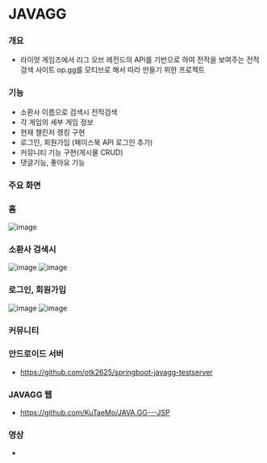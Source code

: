 # JAVAGG

### 개요
-  라이엇 게임즈에서 리그 오브 레전드의 API를 기반으로 하여 전적을 보여주는 전적 검색 사이트 op.gg를 모티브로 해서 따라 만들기 위한 프로젝트

### 기능
- 소환사 이름으로 검색시 전적검색
- 각 게임의 세부 게임 정보 
- 현재 챌린저 랭킹 구현
- 로그인, 회원가입 (페이스북 API 로그인 추가)
- 커뮤니티 기능 구현(게시물 CRUD)
- 댓글기능, 좋아요 기능

### 주요 화면

### 홈
![image](https://user-images.githubusercontent.com/67199138/113722522-76f3a900-972b-11eb-9cec-a740303d2d57.png)

### 소환사 검색시
![image](https://user-images.githubusercontent.com/67199138/113722876-c9cd6080-972b-11eb-93fa-71a787561d9c.png)
![image](https://user-images.githubusercontent.com/67199138/113722906-d05bd800-972b-11eb-9642-2d4098ef7c05.png)

### 로그인, 회원가입
![image](https://user-images.githubusercontent.com/67199138/113723589-77407400-972c-11eb-8262-d8e534379318.png)
![image](https://user-images.githubusercontent.com/67199138/113723633-81fb0900-972c-11eb-94bf-9267fb7d26bc.png)

### 커뮤니티

### 안드로이드 서버
- https://github.com/otk2625/springboot-javagg-testserver

### JAVAGG 웹
- https://github.com/KuTaeMo/JAVA.GG---JSP

### 영상
-

